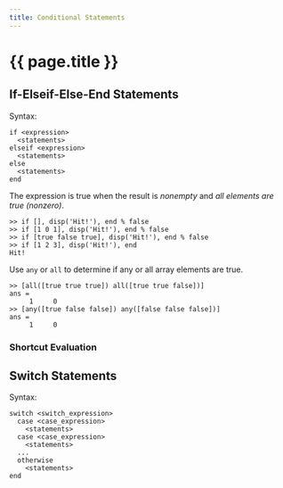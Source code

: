 ```yaml
---
title: Conditional Statements
---
```


# {{ page.title }}

## If-Elseif-Else-End Statements

Syntax:

~~~
if <expression>
  <statements>
elseif <expression>
  <statements>
else
  <statements>
end
~~~

The expression is true when the result is *nonempty* and *all elements are true (nonzero)*.

~~~
>> if [], disp('Hit!'), end % false
>> if [1 0 1], disp('Hit!'), end % false
>> if [true false true], disp('Hit!'), end % false
>> if [1 2 3], disp('Hit!'), end
Hit!
~~~

Use `any` or `all` to determine if any or all array elements are true.

~~~
>> [all([true true true]) all([true true false])]
ans =
     1     0
>> [any([true false false]) any([false false false])]
ans =
     1     0
~~~

### Shortcut Evaluation

## Switch Statements

Syntax:

~~~
switch <switch_expression>
  case <case_expression>
    <statements>
  case <case_expression>
    <statements>
  ...
  otherwise
    <statements>
end
~~~
